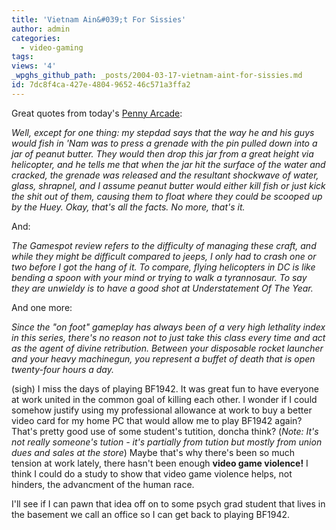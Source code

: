 ```yaml
---
title: 'Vietnam Ain&#039;t For Sissies'
author: admin
categories:
  - video-gaming
tags: 
views: '4'
_wpghs_github_path: _posts/2004-03-17-vietnam-aint-for-sissies.md
id: 7dc8f4ca-427e-4804-9652-46c571a3ffa2
---
```

<p>Great quotes from today's <a href="http://www.penny-arcade.com">Penny Arcade</a>:</p>
<p><i>Well, except for one thing: my stepdad says that the way he and his guys would fish in 'Nam was to press a grenade with the pin pulled down into a jar of peanut butter. They would then drop this jar from a great height via helicopter, and he tells me that when the jar hit the surface of the water and cracked, the grenade was released and the resultant shockwave of water, glass, shrapnel, and I assume peanut butter would either kill fish or just kick the shit out of them, causing them to float where they could be scooped up by the Huey. Okay, that's all the facts. No more, that's it.</i></p>
<p>And:</p>
<p><i>The Gamespot review refers to the difficulty of managing these craft, and while they might be difficult compared to jeeps, I only had to crash one or two before I got the hang of it. To compare, flying helicopters in DC is like bending a spoon with your mind or trying to walk a tyrannosaur. To say they are unwieldy is to have a good shot at Understatement Of The Year.</i></p>
<p>And one more:</p>
<p><i>Since the "on foot" gameplay has always been of a very high lethality index in this series, there's no reason not to just take this class every time and act as the agent of divine retribution. Between your disposable rocket launcher and your heavy machinegun, you represent a buffet of death that is open twenty-four hours a day.</i></p>
<p>(sigh)  I miss the days of playing BF1942.  It was great fun to have everyone at work united in the common goal of killing each other.  I wonder if I could somehow justify using my professional allowance at work to buy a better video card for my home PC that would allow me to play BF1942 again?  That's pretty good use of some student's tutition, doncha think?  (<i>Note:  It's not really someone's tution - it's partially from tution but mostly from union dues and sales at the store</i>)  Maybe that's why there's been so much tension at work lately, there hasn't been enough <strong>video game violence!</strong>  I think I could do a study to show that video game violence helps, not hinders, the advancment of the human race.</p>
<p>I'll see if I can pawn that idea off on to some psych grad student that lives in the basement we call an office so I can get back to playing BF1942.</p>
